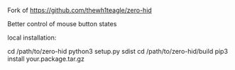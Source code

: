 Fork of https://github.com/thewh1teagle/zero-hid

Better control of mouse button states

local installation:

cd /path/to/zero-hid
python3 setup.py sdist
cd /path/to/zero-hid/build
pip3 install your.package.tar.gz